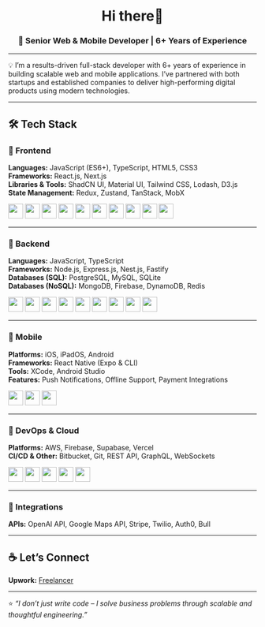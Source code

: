 <h1 align="center">Hi there👋</h1>
<h3 align="center">🚀 Senior Web & Mobile Developer | 6+ Years of Experience </h3>

---

💡 I’m a results-driven full-stack developer with 6+ years of experience in building scalable web and mobile applications. I’ve partnered with both startups and established companies to deliver high-performing digital products using modern technologies.

---

## 🛠 Tech Stack

### 🔹 Frontend
**Languages:** JavaScript (ES6+), TypeScript, HTML5, CSS3  
**Frameworks:** React.js, Next.js  
**Libraries & Tools:** ShadCN UI, Material UI, Tailwind CSS, Lodash, D3.js  
**State Management:** Redux, Zustand, TanStack, MobX

<p>
  <img src="https://cdn.jsdelivr.net/gh/devicons/devicon/icons/react/react-original.svg" width="30" />
  <img src="https://cdn.jsdelivr.net/gh/devicons/devicon/icons/nextjs/nextjs-original.svg" width="30" />
  <img src="https://cdn.jsdelivr.net/gh/devicons/devicon/icons/typescript/typescript-original.svg" width="30" />
  <img src="https://cdn.jsdelivr.net/gh/devicons/devicon/icons/javascript/javascript-original.svg" width="30" />
  <img src="https://cdn.jsdelivr.net/gh/devicons/devicon/icons/html5/html5-original.svg" width="30" />
  <img src="https://cdn.jsdelivr.net/gh/devicons/devicon/icons/css3/css3-original.svg" width="30" />
  <img src="https://raw.githubusercontent.com/reduxjs/redux/master/logo/logo.png" width="30" />
  <img src="https://cdn.jsdelivr.net/gh/devicons/devicon/icons/d3js/d3js-original.svg" width="30" />
  <img src="https://cdn.jsdelivr.net/gh/devicons/devicon/icons/tailwindcss/tailwindcss-plain.svg" width="30" />
  <img src="https://cdn.jsdelivr.net/gh/devicons/devicon/icons/materialui/materialui-original.svg" width="30" />
</p>

---

### 🔹 Backend
**Languages:** JavaScript, TypeScript  
**Frameworks:** Node.js, Express.js, Nest.js, Fastify  
**Databases (SQL):** PostgreSQL, MySQL, SQLite  
**Databases (NoSQL):** MongoDB, Firebase, DynamoDB, Redis

<p>
  <img src="https://cdn.jsdelivr.net/gh/devicons/devicon/icons/nodejs/nodejs-original.svg" width="30" />
  <img src="https://cdn.jsdelivr.net/gh/devicons/devicon/icons/express/express-original.svg" width="30" />
  <img src="https://cdn.jsdelivr.net/gh/devicons/devicon/icons/nestjs/nestjs-plain.svg" width="30" />
  <img src="https://cdn.jsdelivr.net/gh/devicons/devicon/icons/postgresql/postgresql-original.svg" width="30" />
  <img src="https://cdn.jsdelivr.net/gh/devicons/devicon/icons/mysql/mysql-original.svg" width="30" />
  <img src="https://cdn.jsdelivr.net/gh/devicons/devicon/icons/sqlite/sqlite-original.svg" width="30" />
  <img src="https://cdn.jsdelivr.net/gh/devicons/devicon/icons/mongodb/mongodb-original.svg" width="30" />
  <img src="https://cdn.jsdelivr.net/gh/devicons/devicon/icons/firebase/firebase-plain.svg" width="30" />
  <img src="https://cdn.jsdelivr.net/gh/devicons/devicon/icons/redis/redis-original.svg" width="30" />
</p>

---

### 🔹 Mobile
**Platforms:** iOS, iPadOS, Android  
**Frameworks:** React Native (Expo & CLI)  
**Tools:** XCode, Android Studio  
**Features:** Push Notifications, Offline Support, Payment Integrations

<p>
  <img src="https://cdn.jsdelivr.net/gh/devicons/devicon/icons/react/react-original.svg" width="30" />
  <img src="https://cdn.jsdelivr.net/gh/devicons/devicon/icons/androidstudio/androidstudio-original.svg" width="30" />
  <img src="https://cdn.jsdelivr.net/gh/devicons/devicon/icons/apple/apple-original.svg" width="30" />
</p>

---

### 🔹 DevOps & Cloud
**Platforms:** AWS, Firebase, Supabase, Vercel  
**CI/CD & Other:** Bitbucket, Git, REST API, GraphQL, WebSockets

<p>
  <img src="https://cdn.jsdelivr.net/gh/devicons/devicon/icons/aws/aws-original.svg" width="30" />
  <img src="https://cdn.jsdelivr.net/gh/devicons/devicon/icons/firebase/firebase-plain.svg" width="30" />
  <img src="https://cdn.jsdelivr.net/gh/devicons/devicon/icons/vercel/vercel-original.svg" width="30" />
  <img src="https://cdn.jsdelivr.net/gh/devicons/devicon/icons/git/git-original.svg" width="30" />
  <img src="https://cdn.jsdelivr.net/gh/devicons/devicon/icons/bitbucket/bitbucket-original.svg" width="30" />
</p>

---

### 🔹 Integrations
**APIs:** OpenAI API, Google Maps API, Stripe, Twilio, Auth0, Bull

---

## ☕ Let’s Connect

**Upwork:** [Freelancer](https://www.upwork.com/freelancers/~01992dea9449281e4c)

---

⭐ *“I don’t just write code – I solve business problems through scalable and thoughtful engineering.”*
